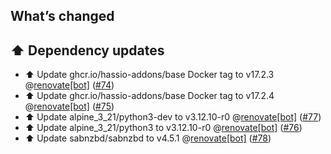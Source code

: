 ## What’s changed

## ⬆️ Dependency updates

- ⬆️ Update ghcr.io/hassio-addons/base Docker tag to v17.2.3 @[renovate[bot]](https://github.com/apps/renovate) ([#74](https://github.com/hassio-addons/addon-sabnzbd/pull/74))
- ⬆️ Update ghcr.io/hassio-addons/base Docker tag to v17.2.4 @[renovate[bot]](https://github.com/apps/renovate) ([#75](https://github.com/hassio-addons/addon-sabnzbd/pull/75))
- ⬆️ Update alpine_3_21/python3-dev to v3.12.10-r0 @[renovate[bot]](https://github.com/apps/renovate) ([#77](https://github.com/hassio-addons/addon-sabnzbd/pull/77))
- ⬆️ Update alpine_3_21/python3 to v3.12.10-r0 @[renovate[bot]](https://github.com/apps/renovate) ([#76](https://github.com/hassio-addons/addon-sabnzbd/pull/76))
- ⬆️ Update sabnzbd/sabnzbd to v4.5.1 @[renovate[bot]](https://github.com/apps/renovate) ([#78](https://github.com/hassio-addons/addon-sabnzbd/pull/78))

